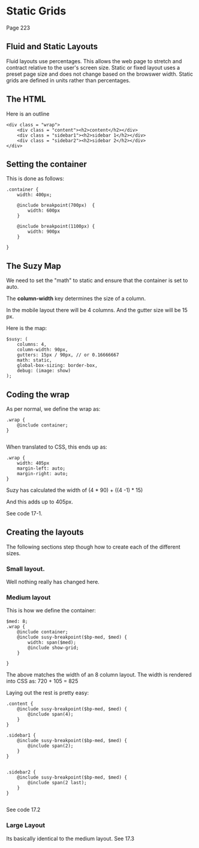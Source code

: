 # Static Grids
Page 223

## Fluid and Static Layouts
Fluid layouts use percentages. This allows the web page to stretch and contract relative to the user's screen size. Static or fixed layout uses a preset page size and does not change based on the browswer width. Static grids are defined in units rather than percentages. 


## The HTML
Here is an outline

```
<div class = "wrap">
	<div class = "content"><h2>content</h2></div>
	<div class = "sidebar1"><h2>sidebar 1</h2></div>
	<div class = "sidebar2"><h2>sidebar 2</h2></div>
</div>

```

## Setting the container
This is done as follows:


```
.container {
	width: 400px;
	
	@include breakpoint(700px)  {
		width: 600px
	}
	
	@include breakpoint(1100px) {
		width: 900px
	}

}

```


## The Suzy Map
We need to set the "math" to static and ensure that the container is set to auto.

The **column-width** key determines the size of a column.

In the mobile layout there will be 4 columns. And the gutter size will be 15 px.

Here is the map:

```
$susy: (
	columns: 4,
	column-width: 90px,
	gutters: 15px / 90px, // or 0.16666667
	math: static,
	global-box-sizing: border-box,
	debug: (image: show)
);
```
## Coding the wrap
As per normal, we define the wrap as:

```
.wrap {
	@include container;
}


```

When translated to CSS, this ends up as:

```
.wrap {
	width: 405px
	margin-left: auto;
	margin-right: auto;
}
```
Suzy has calculated the width of (4 * 90) + ((4 -1) * 15)

And this adds up to 405px.

See code 17-1.

## Creating the layouts
The following sections step though how to create each of the different sizes.

### Small layout.
Well nothing really has changed here.

### Medium layout
This is how we define the container:


```
$med: 8;
.wrap {
	@include container;
	@include susy-breakpoint($bp-med, $med) {
		width: span($med);
		@include show-grid;
	}

}

```
The above matches the width of an 8 column layout.  The width is rendered into CSS as:  720 + 105  = 825


Laying out the rest is pretty easy:

```
.content {
	@include susy-breakpoint($bp-med, $med) {
		@include span(4);
	}
}

.sidebar1 {
	@include susy-breakpoint($bp-med, $med) {
		@include span(2);
	}
}


.sidebar2 {
	@include susy-breakpoint($bp-med, $med) {
		@include span(2 last);
	}
}


```

See code 17.2

### Large Layout
Its basically identical to the medium layout.  See 17.3







